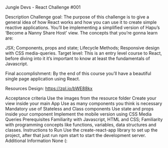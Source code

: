 Jungle Devs - React Challenge #001

Description
Challenge goal: The purpose of this challenge is to give a general idea of how React works and how you can use it to create simple reactive applications. You’ll be implementing a simplified version of Hapu’s ‘Become a Nanny Share Host’ view. The concepts that you’re gonna learn are:

JSX;
Components, props and state;
Lifecycle Methods;
Responsive design with CSS media-queries.
Target level: This is an entry level course to React, before diving into it it’s important to know at least the fundamentals of Javascript.

Final accomplishment: By the end of this course you’ll have a beautiful single page application using React.

Resources
Design: https://zpl.io/bWE88kx

Acceptance criteria
Use the images from the resource folder
Create your view inside your main App
Use as many components you think is necessary
Mandatory use of Stateless and Class components
Use state and props inside your component
Implement the mobile version using CSS Media Queries
Prerequisites
Familiarity with Javascript, HTML and CSS;
Familiarity with programming concepts like functions, variables, data structures and classes.
Instructions to Run
Use the create-react-app library to set up the project, after that just run npm start to start the development server.
Additional Information
None (:
